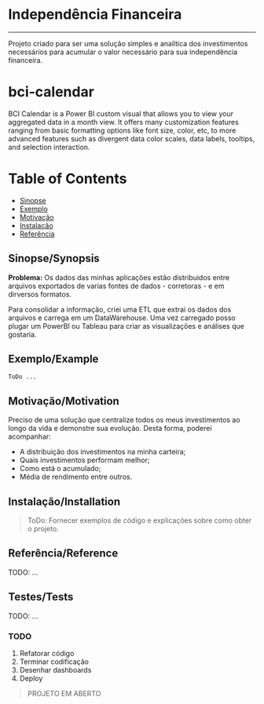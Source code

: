# Independência Financeira
---

Projeto criado para ser uma solução simples e analítica dos investimentos necessários para acumular o valor necessário para sua independência financeira.


# bci-calendar
BCI Calendar is a Power BI custom visual that allows you to view your aggregated data in a month view. It offers many customization features ranging from basic formatting options like font size, color, etc, to more advanced features such as divergent data color scales, data labels, tooltips, and selection interaction.

# Table of Contents
* [Sinopse](#sinopsesynopsis)
* [Exemplo](#exemploexample) 
* [Motivação](#motivaçãomotivation)
* [Instalação](#instalaçãoinstallation)
* [Referência](#referênciareference)
  
## Sinopse/Synopsis

**Problema:** Os dados das minhas aplicações estão distribuidos entre arquivos exportados de varias fontes de dados - corretoras - e em dirversos formatos.

Para consolidar a informação, criei uma ETL que extrai os dados dos arquivos e carrega em um DataWarehouse. Uma vez carregado posso plugar um PowerBI ou Tableau para criar as visualizações e análises que gostaria. 


## Exemplo/Example

```
ToDo ...
```

## Motivação/Motivation

Preciso de uma solução que centralize todos os meus investimentos ao longo da vida e demonstre sua evolução. 
Desta forma, poderei acompanhar: 
* A distribuição dos investimentos na minha carteira;
* Quais investimentos performam  melhor;
* Como está o acumulado;
* Média de rendimento entre outros.

## Instalação/Installation

> ToDo: Fornecer exemplos de código e explicações sobre como obter o projeto.

## Referência/Reference

TODO: ...

## Testes/Tests

TODO: ...

### TODO
1. Refatorar código
2. Terminar codificação
3. Desenhar dashboards
4. Deploy 

> PROJETO EM ABERTO
